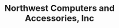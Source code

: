 ---
title: "Northwest Computers and Accessories, Inc"
url: /vancouver/northwest-computers-and-accessories-inc/
shop: computer
---